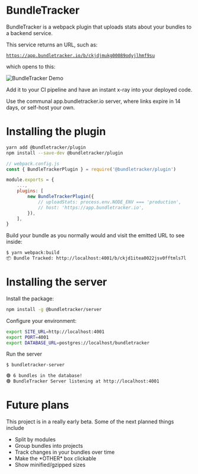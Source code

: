 # BundleTracker

BundleTracker is a webpack plugin that uploads stats about your bundles to a backend service.

This service returns an URL, such as:

[`https://app.bundletracker.io/b/ckjdjmukg00089odyjlhmf9su`](https://app.bundletracker.io/b/ckjdjmukg00089odyjlhmf9su)

which opens to this:

![BundleTracker Demo](https://user-images.githubusercontent.com/53387/103389630-4985d680-4b10-11eb-8c5d-4afc56e554be.gif)

Add it to your CI pipeline and have an instant x-ray into your deployed code.

Use the communal app.bundletracker.io server, where links expire in 14 days, or self-host your own.

# Installing the plugin

```sh
yarn add @bundletracker/plugin
npm install --save-dev @bundletracker/plugin
```

```js
// webpack.config.js
const { BundleTrackerPlugin } = require('@bundletracker/plugin')

module.exports = {
    ...,
    plugins: [
        new BundleTrackerPlugin({
            // uploadStats: process.env.NODE_ENV === 'production',
            // host: 'https://app.bundletracker.io',
        }),
    ],
}
```

Build your bundle as you normally would and visit the emitted URL to see inside:

```sh
$ yarn webpack:build
📦 Bundle Tracked: http://localhost:4001/b/ckjd1itea0022jsv0fftmls7l
```

# Installing the server

Install the package:

```sh
npm install -g @bundletracker/server
```

Configure your environment:

```sh
export SITE_URL=http://localhost:4001
export PORT=4001
export DATABASE_URL=postgres://localhost/bundletracker
```

Run the server

```sh
$ bundletracker-server

🟢 6 bundles in the database!
🟢 BundleTracker Server listening at http://localhost:4001
```

# Future plans

This project is in a really early beta. Some of the next planned things include

- Split by modules
- Group bundles into projects
- Track changes in your bundles over time
- Make the \*OTHER\* box clickable
- Show minified/gzipped sizes
